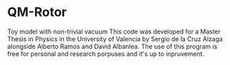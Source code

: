 # QM-Rotor
Toy model with non-trivial vacuum
This code was developed for a Master Thesis in Physics in the University of Valencia by Sergio de la Cruz Alzaga alongside  Alberto Ramos and David Albanlea.
The use of this program is free for personal and research porpuses and it's up to inpruvement.

